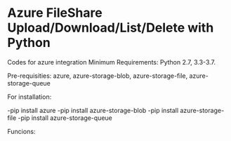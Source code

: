 # Azure FileShare Upload/Download/List/Delete with Python
Codes for azure integration
Minimum Requirements: Python 2.7, 3.3-3.7.

Pre-requisities: 
azure, azure-storage-blob, azure-storage-file, azure-storage-queue

For installation: 

-pip install azure
-pip install azure-storage-blob
-pip install azure-storage-file
-pip install azure-storage-queue

Funcions:
